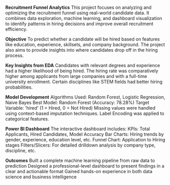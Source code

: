 **Recruitment Funnel Analytics**
This project focuses on analyzing and optimizing the recruitment funnel using real-world candidate data. It combines data exploration, machine learning, and dashboard visualization to identify patterns in hiring decisions and improve overall recruitment efficiency.

**Objective**
To predict whether a candidate will be hired based on features like education, experience, skillsets, and company background. The project also aims to provide insights into where candidates drop off in the hiring process.

**Key Insights from EDA**
Candidates with relevant degrees and experience had a higher likelihood of being hired.
The hiring rate was comparatively higher among applicants from large companies and with a full-time university enrollment.
Certain disciplines like STEM fields had better hiring probabilities.

**Model Development**
  Algorithms Used: Random Forest, Logistic Regression, Naive Bayes
  Best Model: Random Forest (Accuracy: 78.28%)
  Target Variable: 'hired' (1 = Hired, 0 = Not Hired)
  Missing values were handled using context-based imputation techniques.
  Label Encoding was applied to categorical features.

**Power BI Dashboard**
  The interactive dashboard includes:
  KPIs: Total Applicants, Hired Candidates, Model Accuracy
  Bar Charts: Hiring trends by gender, experience, education level, etc.
  Funnel Chart: Application to Hiring stages
  Filters/Slicers: For detailed drilldown analysis by company type, discipline, etc.

**Outcomes**
  Built a complete machine learning pipeline from raw data to prediction
  Designed a professional-level dashboard to present findings in a clear and actionable format
  Gained hands-on experience in both data science and business intelligence














